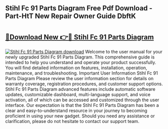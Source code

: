 ## Stihl Fc 91 Parts Diagram Free Pdf Download - Part-HtT New Repair Owner Guide DbftK

# <h2><a href="http://dftd2k.blite.top/?on=Stihl+Fc+91+Parts+Diagram">🔗Download New 👉🔴 Stihl Fc 91 Parts Diagram</a></h2>

[![Stihl Fc 91 Parts Diagram download](https://i.imgur.com/lujVjoI.png)](http://dftd2k.blite.top/?on=Stihl+Fc+91+Parts+Diagram)
Welcome to the user manual for your newly upgraded Stihl Fc 91 Parts Diagram. This comprehensive guide is intended to help you understand and operate your product successfully. You will find detailed information on features, installation, operation, maintenance, and troubleshooting. Important User Information Stihl Fc 91 Parts Diagram Please review the user information section for details on warranty coverage, registration procedures, and customer support options. Stihl Fc 91 Parts Diagram advanced features include automatic software updates, customizable dashboard, multi-language support, and voice activation, all of which can be accessed and customized through the user interface. Our expectation is that the Stihl Fc 91 Parts Diagram has been a clear and easy-to-understand resource in your journey to becoming proficient in using your new gadget. Should you need any assistance or clarification, please do not hesitate to contact our support team.
